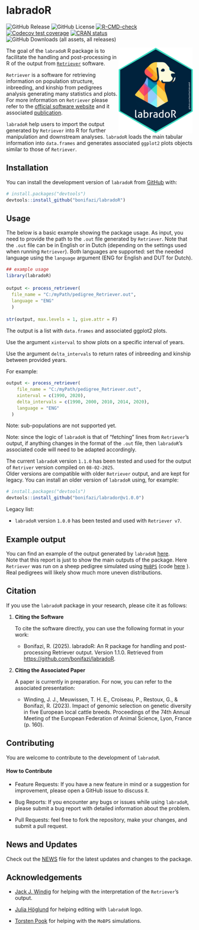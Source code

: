 
<!-- README.md is generated from README.Rmd. Please edit that file -->

# labradoR

<!-- badges: start -->

![GitHub
Release](https://img.shields.io/github/v/release/bonifazi/labradoR)
![GitHub
License](https://img.shields.io/github/license/bonifazi/labrador)
[![R-CMD-check](https://github.com/bonifazi/labradoR/actions/workflows/R-CMD-check.yaml/badge.svg)](https://github.com/bonifazi/labradoR/actions/workflows/R-CMD-check.yaml)
[![Codecov test
coverage](https://codecov.io/gh/bonifazi/labradoR/graph/badge.svg)](https://app.codecov.io/gh/bonifazi/labradoR)
[![CRAN
status](https://www.r-pkg.org/badges/version/labradoR)](https://CRAN.R-project.org/package=labradoR)
![GitHub Downloads (all assets, all
releases)](https://img.shields.io/github/downloads/bonifazi/labrador/total)
<!-- badges: end -->

<img src="man/figures/logo_labradoR.png" align="right" width="200"/>

The goal of the `labradoR` R package is to facilitate the handling and
post-processing in R of the output from
[`Retriever`](https://genebankdata.cgn.wur.nl/software/software.html)
software.

`Retriever` is a software for retrieving information on population
structure, inbreeding, and kinship from pedigrees analysis generating
many statistics and plots. For more information on `Retriever` please
refer to the [official software
website](https://genebankdata.cgn.wur.nl/software/software.html) and it
associated [publication](https://www.mdpi.com/2076-2615/11/5/1332).

`labradoR` help users to import the output generated by `Retriever` into
R for further manipulation and downstream analyses. `labradoR` loads the
main tabular information into `data.frames` and generates associated
`ggplot2` plots objects similar to those of `Retriever`.

## Installation

You can install the development version of `labradoR` from
[GitHub](https://github.com/) with:

``` r
# install.packages("devtools")
devtools::install_github("bonifazi/labradoR")
```

## Usage

The below is a basic example showing the package usage. As input, you
need to provide the path to the `.out` file generated by `Retriever`.
Note that the `.out` file can be in English or in Dutch (depending on
the settings used when running `Retriever`). Both languages are
supported: set the needed language using the `language` argument (ENG
for English and DUT for Dutch).

``` r
## example usage
library(labradoR)

output <- process_retriever(
  file_name = "C:/myPath/pedigree_Retriever.out",
  language = "ENG"
  )

str(output, max.levels = 1, give.attr = F)
```

The output is a list with `data.frames` and associated ggplot2 plots.

Use the argument `xinterval` to show plots on a specific interval of
years.

Use the argument `delta_intervals` to return rates of inbreeding and
kinship between provided years.

For example:

``` r
output <- process_retriever(
    file_name = "C:/myPath/pedigree_Retriever.out",
    xinterval = c(1990, 2020),
    delta_intervals = c(1990, 2000, 2010, 2014, 2020),
    language = "ENG"
  )
```

Note: sub-populations are not supported yet.

Note: since the logic of `labradoR` is that of “fetching” lines from
`Retriever`’s output, if anything changes in the format of the `.out`
file, then `labradoR`’s associated code will need to be adapted
accordingly.

The current `labradoR` version `1.1.0` has been tested and used for the
output of `Retriver` version compiled on `08-02-2025`.  
Older versions are compatible with older `Retriever` output, and are
kept for legacy. You can install an older version of `labradoR` using,
for example:

``` r
# install.packages("devtools")
devtools::install_github("bonifazi/labrador@v1.0.0")
```

Legacy list:

- `labradoR` version `1.0.0` has been tested and used with
  `Retriever v7`.

## Example output

You can find an example of the output generated by `labradoR`
[here](doc/Create_report_sheep_example.md).  
Note that this report is just to show the main outputs of the package.
Here `Retriever` was run on a sheep pedigree simulated using
[`MoBPS`](https://github.com/tpook92/MoBPS) (code
[here](dev/Simulate_sheep_test_dataset.R) ). Real pedigrees will likely
show much more uneven distributions.

## Citation

If you use the `labradoR` package in your research, please cite it as
follows:

1.  **Citing the Software**

    To cite the software directly, you can use the following format in
    your work:

    - Bonifazi, R. (2025). labradoR: An R package for handling and
      post-processing Retriever output. Version 1.1.0. Retrieved from
      <https://github.com/bonifazi/labradoR>.

2.  **Citing the Associated Paper**

    A paper is currently in preparation. For now, you can refer to the
    associated presentation:

    - Winding, J. J., Meuwissen, T. H. E., Croiseau, P., Restoux, G., &
      Bonifazi, R. (2023). Impact of genomic selection on genetic
      diversity in five European local cattle breeds. Proceedings of the
      74th Annual Meeting of the European Federation of Animal Science,
      Lyon, France (p. 160).

## Contributing

You are welcome to contribute to the development of `labradoR`.

#### How to Contribute

- Feature Requests: If you have a new feature in mind or a suggestion
  for improvement, please open a GitHub issue to discuss it.

- Bug Reports: If you encounter any bugs or issues while using
  `labradoR`, please submit a bug report with detailed information about
  the problem.

- Pull Requests: feel free to fork the repository, make your changes,
  and submit a pull request.

## News and Updates

Check out the [NEWS](NEWS.md) file for the latest updates and changes to
the package.

## Acknowledgements

- [Jack J. Windig](https://research.wur.nl/en/persons/jack-windig) for
  helping with the interpretation of the `Retriever`’s output.

- [Julia Höglund](https://github.com/juliahoglund) for helping editing
  with `labradoR` logo.

- [Torsten Pook](https://github.com/tpook92) for helping with the
  `MoBPS` simulations.
